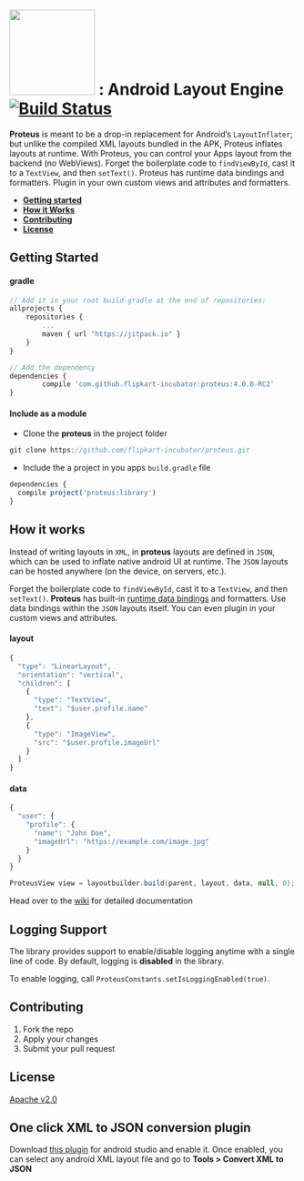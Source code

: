 <h1>
  <img src="https://github.com/flipkart-incubator/proteus/blob/master/assets/proteus-logo.png" width="150px">
  : Android Layout Engine
  <a href="https://travis-ci.org/flipkart-incubator/proteus.svg?branch=master">
    <img src="https://travis-ci.org/flipkart-incubator/proteus.svg?branch=master" alt="Build Status">
  </a>
</h1>

**Proteus** is meant to be a drop-in replacement for Android’s `LayoutInflater`; but unlike the compiled XML layouts bundled in the APK, Proteus inflates layouts at runtime.
With Proteus, you can control your Apps layout from the backend (no WebViews). Forget the boilerplate code to `findViewById`, cast it to a `TextView`, and then `setText()`. Proteus has runtime data bindings and formatters. Plugin in your own custom views and attributes and formatters.

* **[Getting started](#getting-started)**
* **[How it Works](#how-it-works)**
* **[Contributing](#contributing)**
* **[License](#license)**

## Getting Started

#### gradle

```javascript
// Add it in your root build.gradle at the end of repositories:
allprojects {
	repositories {
		...
		maven { url "https://jitpack.io" }
	}
}

// Add the dependency
dependencies {
        compile 'com.github.flipkart-incubator:proteus:4.0.0-RC2'
}
```

#### Include as a module

* Clone the **proteus** in the project folder

```javascript
git clone https://github.com/flipkart-incubator/proteus.git
```

* Include the a project in you apps `build.gradle` file

```javascript
dependencies {
  compile project('proteus:library')
}
```

## How it works

Instead of writing layouts in `XML`, in **proteus** layouts are defined in `JSON`, which can be used to inflate native android UI at runtime. The `JSON` layouts can be hosted anywhere (on the device, on servers, etc.).

Forget the boilerplate code to `findViewById`, cast it to a `TextView`, and then `setText()`. **Proteus** has built-in [runtime data bindings](https://github.com/flipkart-incubator/proteus/wiki/Data-Bindings) and formatters. Use data bindings within the `JSON` layouts itself. You can even plugin in your custom views and attributes.

#### layout

```javascript
{
  "type": "LinearLayout",
  "orientation": "vertical",
  "children": [
    {
      "type": "TextView",
      "text": "$user.profile.name"
    },
    {
      "type": "ImageView",
      "src": "$user.profile.imageUrl"
    }
  ]
}
```

#### data

```javascript
{
  "user": {
    "profile": {
      "name": "John Doe",
      "imageUrl": "https://example.com/image.jpg"
    }
  }
}
```

```java
ProteusView view = layoutbuilder.build(parent, layout, data, null, 0);
```

Head over to the [wiki](https://github.com/flipkart-incubator/proteus/wiki) for detailed documentation

## Logging Support

The library provides support to enable/disable logging anytime with a single line of code. By default, logging is **disabled** in the library.

To enable logging, call `ProteusConstants.setIsLoggingEnabled(true)`.

## Contributing

1. Fork the repo
2. Apply your changes
3. Submit your pull request

## License

[Apache v2.0](https://github.com/flipkart-incubator/proteus/blob/master/LICENSE)

## One click XML to JSON conversion plugin

Download [this plugin](https://github.com/flipkart-incubator/android-studio-proteus-plugin/blob/master/Plugin/Plugin.jar) for android studio and enable it. Once enabled, you can select any android XML layout file and go to **Tools > Convert XML to JSON**
